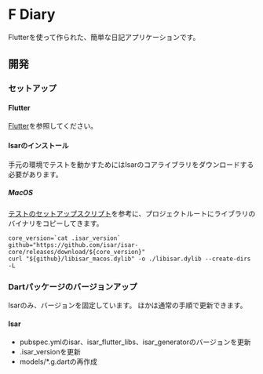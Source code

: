 # F Diary
Flutterを使って作られた、簡単な日記アプリケーションです。

## 開発
### セットアップ
#### Flutter
[Flutter](https://flutter.dev/)を参照してください。
#### Isarのインストール
手元の環境でテストを動かすためにはIsarのコアライブラリをダウンロードする必要があります。

##### MacOS
[テストのセットアップスクリプト](https://github.com/isar/isar/blob/main/packages/isar_test/tool/setup_tests.sh)を参考に、プロジェクトルートにライブラリのバイナリをコピーしてきます。

```console
core_version=`cat .isar_version`
github="https://github.com/isar/isar-core/releases/download/${core_version}"
curl "${github}/libisar_macos.dylib" -o ./libisar.dylib --create-dirs -L
```

### Dartパッケージのバージョンアップ
Isarのみ、バージョンを固定しています。
ほかは通常の手順で更新できます。
#### Isar

- pubspec.ymlのisar、isar_flutter_libs、isar_generatorのバージョンを更新
- .isar_versionを更新
- models/*.g.dartの再作成
